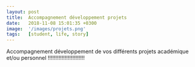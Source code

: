 ```yaml
---
layout: post
title:  Accompagnement développement projets
date:   2018-11-08 15:01:35 +0300
image:  '/images/projets.png'
tags:   [student, life, story]
---
```

Accompagnement développement de vos différents projets académique et/ou personnel !!!!!!!!!!!!!!!!!!!!!!!!
